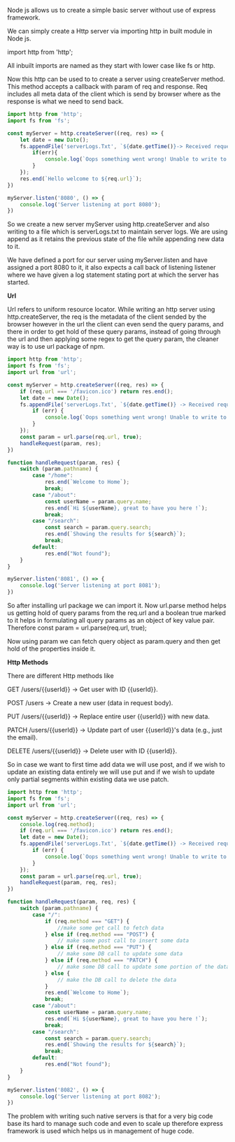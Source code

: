 Node js allows us to create a simple basic server without use of express framework.

We can simply create a Http server via importing http in built module in Node js.

import http from 'http';

All inbuilt imports are named as they start with lower case like fs or http.

Now this http can be used to to create a server using createServer method. This method accepts a callback with param of 
req and response. Req includes all meta data of the client which is send by browser where as the response is what we need to send back.

```javascript
import http from 'http';
import fs from 'fs';

const myServer = http.createServer((req, res) => {
    let date = new Date();
    fs.appendFile('serverLogs.Txt', `${date.getTime()}-> Received request from ${req.url}\n`, (err,res)=>{
        if(err){
            console.log(`Oops something went wrong! Unable to write to Server logs`);
        }
    });
    res.end(`Hello welcome to ${req.url}`);
})

myServer.listen('8080', () => {
    console.log('Server listening at port 8080');
})
```

So we create a new server myServer using http.createServer and also writing to a file which is serverLogs.txt to maintain
server logs. We are using append as it retains the previous state of the file while appending new data to it.

We have defined a port for our server using myServer.listen and have assigned a port 8080 to it, it also expects a
call back of listening listener where we have given a log statement stating port at which the server has started.


**Url**

Url refers to uniform resource locator. While writing an http server using http.createServer, the req is
the metadata of the client sended by the browser however in the url the client can even send the query params, and there in order
to get hold of these query params, instead of going through the url and then applying some regex to get the query param, the cleaner way
is to use url package of npm.

```javascript
import http from 'http';
import fs from 'fs';
import url from 'url';

const myServer = http.createServer((req, res) => {
    if (req.url === '/favicon.ico') return res.end();
    let date = new Date();
    fs.appendFile('serverLogs.Txt', `${date.getTime()} -> Received request from ${req.url}\n`, (err, res) => {
        if (err) {
            console.log(`Oops something went wrong! Unable to write to Server logs`);
        }
    });
    const param = url.parse(req.url, true);
    handleRequest(param, res);
})

function handleRequest(param, res) {
    switch (param.pathname) {
        case "/home":
            res.end(`Welcome to Home`);
            break;
        case "/about":
            const userName = param.query.name;
            res.end(`Hi ${userName}, great to have you here !`);
            break;
        case "/search":
            const search = param.query.search;
            res.end(`Showing the results for ${search}`);
            break;
        default:
            res.end("Not found");
    }
}

myServer.listen('8081', () => {
    console.log('Server listening at port 8081');
})
```

So after installing url package we can import it. Now url.parse method helps us getting hold of query params from the req.url and
a boolean true marked to it helps in formulating all query params as an object of key value pair. Therefore 
const param = url.parse(req.url, true);

Now using param we can fetch query object as param.query and then get hold of the properties inside it.


**Http Methods**

There are different Http methods like 

GET /users/{{userId}}
→ Get user with ID {{userId}}.

POST /users
→ Create a new user (data in request body).

PUT /users/{{userId}}
→ Replace entire user {{userId}} with new data.

PATCH /users/{{userId}}
→ Update part of user {{userId}}'s data (e.g., just the email).

DELETE /users/{{userId}}
→ Delete user with ID {{userId}}.

So in case we want to first time add data we will use post, and if we wish to update an existing data entirely 
we will use put and if we wish to update only partial segments within existing data we use patch.

```javascript
import http from 'http';
import fs from 'fs';
import url from 'url';

const myServer = http.createServer((req, res) => {
    console.log(req.method);
    if (req.url === '/favicon.ico') return res.end();
    let date = new Date();
    fs.appendFile('serverLogs.Txt', `${date.getTime()} -> Received request from ${req.url}\n`, (err, res) => {
        if (err) {
            console.log(`Oops something went wrong! Unable to write to Server logs`);
        }
    });
    const param = url.parse(req.url, true);
    handleRequest(param, req, res);
})

function handleRequest(param, req, res) {
    switch (param.pathname) {
        case "/":
            if (req.method === "GET") {
                //make some get call to fetch data
            } else if (req.method === "POST") {
                // make some post call to insert some data
            } else if (req.method === "PUT") {
                // make some DB call to update some data
            } else if (req.method === "PATCH") {
                // make some DB call to update some portion of the data
            } else {
                // make the DB call to delete the data
            }
            res.end(`Welcome to Home`);
            break;
        case "/about":
            const userName = param.query.name;
            res.end(`Hi ${userName}, great to have you here !`);
            break;
        case "/search":
            const search = param.query.search;
            res.end(`Showing the results for ${search}`);
            break;
        default:
            res.end("Not found");
    }
}

myServer.listen('8082', () => {
    console.log('Server listening at port 8082');
})
```

The problem with writing such native servers is that for a very big code base its hard to manage such code and even to scale up
therefore express framework is used which helps us in management of huge code.